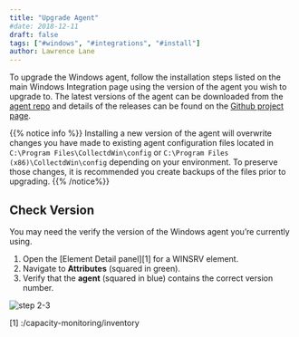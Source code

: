 ```yaml
---
title: "Upgrade Agent"
#date: 2018-12-11
draft: false
tags: ["#windows", "#integrations", "#install"]
author: Lawrence Lane
---
```

To upgrade the Windows agent, follow the installation steps listed on the main Windows Integration page using the version of the agent you wish to upgrade to. The latest versions of the agent can be downloaded from the [agent repo](https://repos.app.netuitive.com/windows-agent/index.html) and details of the releases can be found on the [Github project page](https://github.com/Netuitive/netuitive-windows-agent).

{{% notice info %}}
Installing a new version of the agent will overwrite changes you have made to existing agent configuration files located in `C:\Program Files\CollectdWin\config` or `C:\Program Files (x86)\CollectdWin\config` depending on your environment. To preserve those changes, it is recommended you create backups of the files prior to upgrading.
{{% /notice%}}

## Check Version

You may need the verify the version of the Windows agent you’re currently using.

1. Open the [Element Detail panel][1] for a WINSRV element.
2. Navigate to **Attributes** (squared in green).
3. Verify that the **agent** (squared in blue) contains the correct version number.

![step 2-3](/images/windows-agent-check-version/step-2-3.png)


[1] :/capacity-monitoring/inventory

